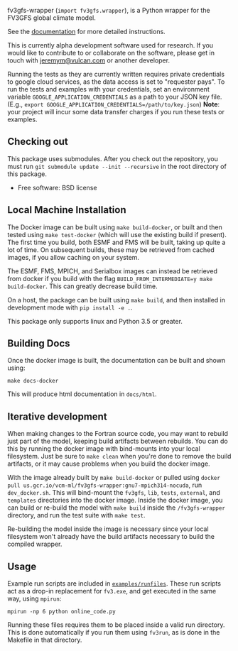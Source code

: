 fv3gfs-wrapper (`import fv3gfs.wrapper`), is a Python wrapper for the FV3GFS
global climate model.

See the [documentation](https://vulcanclimatemodeling.github.io/fv3gfs-wrapper/index.html)
for more detailed instructions.

This is currently alpha development software used for research. If you would like to contribute to or collaborate on the software, please get in touch with jeremym@vulcan.com or another developer.

Running the tests as they are currently written requires private credentials to google cloud services, as the data access is set to "requester pays". To run the tests and examples with your credentials, set an environment variable `GOOGLE_APPLICATION_CREDENTIALS` as a path to your JSON key file.  (E.g., `export GOOGLE_APPLICATION_CREDENTIALS=/path/to/key.json`) **Note**: your project will incur some data transfer charges if you run these tests or examples.

Checking out
------------

This package uses submodules. After you check out the repository, you must run
`git submodule update --init --recursive` in the root directory of this package.

* Free software: BSD license

Local Machine Installation
--------------------------

The Docker image can be built using `make build-docker`, or built and then
tested using `make test-docker` (which will use the existing build if present).
The first time you build, both ESMF and FMS will be
built, taking up quite a lot of time. On subsequent builds, these may be retrieved
from cached images, if you allow caching on your system.

The ESMF, FMS, MPICH, and Serialbox images can instead be retrieved from docker if you build with
the flag `BUILD_FROM_INTERMEDIATE=y make build-docker`. This can greatly decrease
build time.

On a host, the package can be built using `make build`, and then installed
in development mode with `pip install -e .`.

This package only supports linux and Python 3.5 or greater.

Building Docs
-------------

Once the docker image is built, the documentation can be built and shown using:

    make docs-docker

This will produce html documentation in `docs/html`.

Iterative development
---------------------

When making changes to the Fortran source code, you may want to rebuild just part of
the model, keeping build artifacts between rebuilds. You can do this by running the
docker image with bind-mounts into your local filesystem. Just be sure to `make clean`
when you're done to remove the build artifacts, or it may cause problems when you
build the docker image.

With the image already built by `make build-docker` or pulled using
`docker pull us.gcr.io/vcm-ml/fv3gfs-wrapper:gnu7-mpich314-nocuda`, run `dev_docker.sh`. This will
bind-mount the `fv3gfs`, `lib`, `tests`, `external`, and `templates` directories into the
docker image. Inside the docker image, you can build or re-build the model with
`make build` inside the `/fv3gfs-wrapper` directory, and run the test suite with
`make test`.

Re-building the model inside the image is necessary since your local
filesystem won't already have the build artifacts necessary to build
the compiled wrapper.

Usage
-----

Example run scripts are included in [`examples/runfiles`](https://github.com/VulcanClimateModeling/fv3gfs/tree/master/sorc/fv3gfs.fd/cython_wrapper/examples/runfiles).
These run scripts act as a drop-in replacement for `fv3.exe`, and get executed
in the same way, using `mpirun`:

    mpirun -np 6 python online_code.py

Running these files requires them to be placed inside a valid run directory. This is
done automatically if you run them using `fv3run`, as is done in
the Makefile in that directory.
